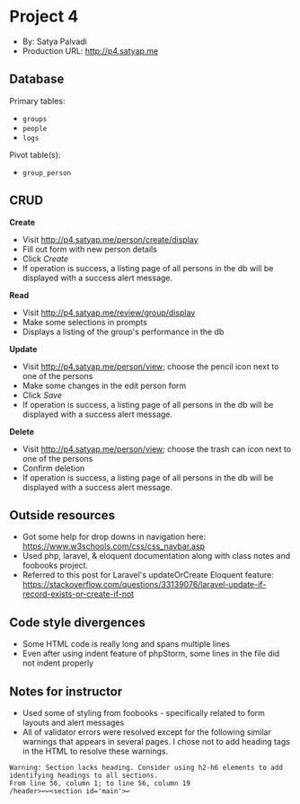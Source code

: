# Project 4
+ By: Satya Palvadi
+ Production URL: <http://p4.satyap.me>

## Database
Primary tables:
  + `groups`
  + `people`
  + `logs`
    
Pivot table(s):
  + `group_person`

## CRUD

__Create__
  + Visit <http://p4.satyap.me/person/create/display>
  + Fill out form with new person details
  + Click *Create*
  + If operation is success, a listing page of all persons in the db will be displayed with a success alert message.
  
__Read__
  + Visit <http://p4.satyap.me/review/group/display>
  + Make some selections in prompts 
  + Displays a listing of the group's performance in the db
  
__Update__
  + Visit <http://p4.satyap.me/person/view>; choose the pencil icon next to one of the persons
  + Make some changes in the edit person form
  + Click *Save*
  + If operation is success, a listing page of all persons in the db will be displayed with a success alert message.
  
__Delete__
  + Visit <http://p4.satyap.me/person/view>; choose the trash can icon next to one of the persons
  + Confirm deletion
  + If operation is success, a listing page of all persons in the db will be displayed with a success alert message.

## Outside resources
  + Got some help for drop downs in navigation here: <https://www.w3schools.com/css/css_navbar.asp>
  + Used php, laravel, & eloquent documentation along with class notes and foobooks project.
  + Referred to this post for Laravel's updateOrCreate Eloquent feature: <https://stackoverflow.com/questions/33139076/laravel-update-if-record-exists-or-create-if-not>

## Code style divergences
  + Some HTML code is really long and spans multiple lines
  + Even after using indent feature of phpStorm, some lines in the file did not indent properly

## Notes for instructor
  + Used some of styling from foobooks - specifically related to form layouts and alert messages
  + All of validator errors were resolved except for the following similar warnings that appears in several pages. I chose not to add heading tags in the HTML to resolve these warnings.
  ```
  Warning: Section lacks heading. Consider using h2-h6 elements to add identifying headings to all sections.
  From line 56, column 1; to line 56, column 19
  /header>↩↩<section id='main'>↩   
  ```
